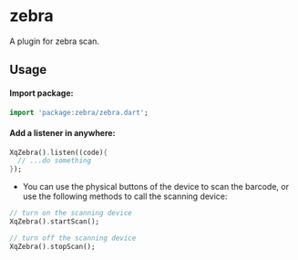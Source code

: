 # zebra

A plugin for zebra scan.

## Usage

#### Import package:

````dart
import 'package:zebra/zebra.dart';
````

#### Add a listener in anywhere:

````dart
XqZebra().listen((code){
  // ...do something
});
````

-   You can use the physical buttons of the device to scan the barcode, or use the following methods to call the scanning device:

````dart
// turn on the scanning device
XqZebra().startScan();

// turn off the scanning device
XqZebra().stopScan();
````

